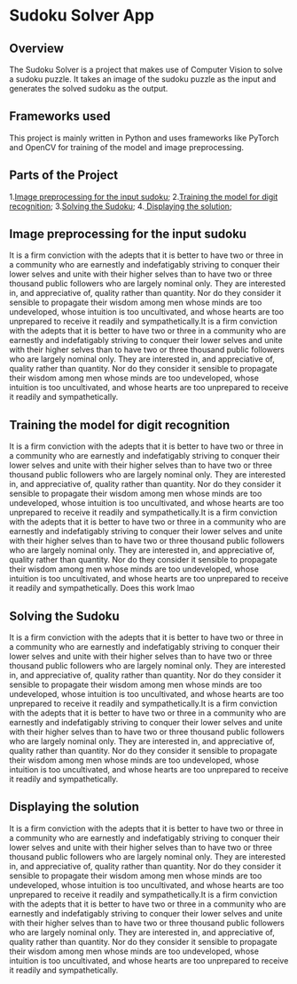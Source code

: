 # Sudoku Solver App

## Overview
The Sudoku Solver  is a project that makes use of Computer Vision to solve a sudoku puzzle. It takes an image of the sudoku puzzle as the input and generates the solved sudoku as the output.

## Frameworks used
This project is mainly written in Python and uses frameworks like PyTorch and OpenCV for training of the model and image preprocessing.

## Parts of the Project
1.[Image preprocessing for the input sudoku](#link1);
2.[Training the model for digit recognition](#link2);
3.[Solving the Sudoku](#link3);
4.[ Displaying the solution](#link4);


## <a href="#link1"></a> Image preprocessing for the input sudoku
It is a firm conviction with the adepts that it is better to have two or three in a community who are earnestly and indefatigably striving to conquer their lower selves and unite with their higher selves than to have two or three thousand public followers who are largely nominal only. They are interested in, and appreciative of, quality rather than quantity. Nor do they consider it sensible to propagate their wisdom among men whose minds are too undeveloped, whose intuition is too uncultivated, and whose hearts are too unprepared to receive it readily and sympathetically.It is a firm conviction with the adepts that it is better to have two or three in a community who are earnestly and indefatigably striving to conquer their lower selves and unite with their higher selves than to have two or three thousand public followers who are largely nominal only. They are interested in, and appreciative of, quality rather than quantity. Nor do they consider it sensible to propagate their wisdom among men whose minds are too undeveloped, whose intuition is too uncultivated, and whose hearts are too unprepared to receive it readily and sympathetically.

## <a name="#link2"></a>Training the model for digit recognition
It is a firm conviction with the adepts that it is better to have two or three in a community who are earnestly and indefatigably striving to conquer their lower selves and unite with their higher selves than to have two or three thousand public followers who are largely nominal only. They are interested in, and appreciative of, quality rather than quantity. Nor do they consider it sensible to propagate their wisdom among men whose minds are too undeveloped, whose intuition is too uncultivated, and whose hearts are too unprepared to receive it readily and sympathetically.It is a firm conviction with the adepts that it is better to have two or three in a community who are earnestly and indefatigably striving to conquer their lower selves and unite with their higher selves than to have two or three thousand public followers who are largely nominal only. They are interested in, and appreciative of, quality rather than quantity. Nor do they consider it sensible to propagate their wisdom among men whose minds are too undeveloped, whose intuition is too uncultivated, and whose hearts are too unprepared to receive it readily and sympathetically.
Does this work lmao
## <a name="#link3"></a>Solving the Sudoku
It is a firm conviction with the adepts that it is better to have two or three in a community who are earnestly and indefatigably striving to conquer their lower selves and unite with their higher selves than to have two or three thousand public followers who are largely nominal only. They are interested in, and appreciative of, quality rather than quantity. Nor do they consider it sensible to propagate their wisdom among men whose minds are too undeveloped, whose intuition is too uncultivated, and whose hearts are too unprepared to receive it readily and sympathetically.It is a firm conviction with the adepts that it is better to have two or three in a community who are earnestly and indefatigably striving to conquer their lower selves and unite with their higher selves than to have two or three thousand public followers who are largely nominal only. They are interested in, and appreciative of, quality rather than quantity. Nor do they consider it sensible to propagate their wisdom among men whose minds are too undeveloped, whose intuition is too uncultivated, and whose hearts are too unprepared to receive it readily and sympathetically.
## <a name="#link4"></a>Displaying the solution
It is a firm conviction with the adepts that it is better to have two or three in a community who are earnestly and indefatigably striving to conquer their lower selves and unite with their higher selves than to have two or three thousand public followers who are largely nominal only. They are interested in, and appreciative of, quality rather than quantity. Nor do they consider it sensible to propagate their wisdom among men whose minds are too undeveloped, whose intuition is too uncultivated, and whose hearts are too unprepared to receive it readily and sympathetically.It is a firm conviction with the adepts that it is better to have two or three in a community who are earnestly and indefatigably striving to conquer their lower selves and unite with their higher selves than to have two or three thousand public followers who are largely nominal only. They are interested in, and appreciative of, quality rather than quantity. Nor do they consider it sensible to propagate their wisdom among men whose minds are too undeveloped, whose intuition is too uncultivated, and whose hearts are too unprepared to receive it readily and sympathetically.




